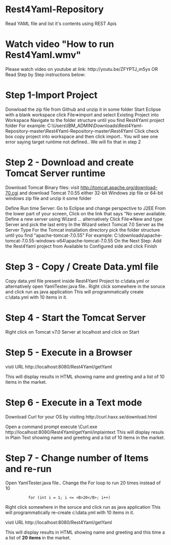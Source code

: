 Rest4Yaml-Repository
====================

Read YAML file and list it's contents using REST Apis

<H1> Watch video "How to run Rest4Yaml.wmv" </H1>
Please watch video on youtube at link:  http://youtu.be/ZFYPTJ_m5ys
OR Read Step by Step instructions below:

<H1> Step 1-Import Project </H1>
Donwload the zip file from Github and unzip it in some folder
Start Eclipse with a blank workspace
click File=>import and select Existing Project into Workspace
Navigate to the folder structure until you find Rest4Yaml project folder
For example:  C:\Users\IBM_ADMIN\Downloads\Rest4Yaml-Repository-master\Rest4Yaml-Repository-master\Rest4Yaml
Click check box copy project into workspace 
and then click import..  You will see one error saying target runtime not defined.. We will fix that in step 2


<H1> Step 2 - Download and create Tomcat Server runtime  </H1>

Download Tomcat Binary files:
visit  http://tomcat.apache.org/download-70.cgi and download Tomcat 7.0.55 either 32-bit Windows zip file 
or 64-bit windows zip file and unzip it some folder

Define Run time Server:
Go to Eclipse and change perspective to J2EE
From the lower part of your screen, Click on the link that says "No sever available. Define a new server using Wizard ...
alternatively Click File=>New and type Server and pick the last entry
In the Wizard select Tomcat 7.0 Server as the Server Type
For the Tomcat installation directory pick the folder structure until you find  "apache-tomcat-7.0.55"
For example: C:\downloads\apache-tomcat-7.0.55-windows-x64\apache-tomcat-7.0.55
On the Next Step:  Add the Rest4Yaml project from Available to Configured side
and click Finish

<H1> Step 3 - Copy / Create Data.yml file  </H1>
Copy data.yml file present inside Rest4Yaml Project to c:\data.yml
or alternatively open YamlTester.java file.. Right click somewhere in the soruce and click run as java application 
This will programmatically create c:\data.yml with 10 items in it.

<H1> Step 4 - Start the Tomcat Server</H1>
Right click on Tomcat v7.0 Server at localhost and click on Start

<H1> Step 5 - Execute in a Browser</H1>
visti URL http://localhost:8080/Rest4Yaml/getYaml

This will display results in HTML showing name and greeting and a list of 10 items in the market.

<H1> Step 6 - Execute in a Text mode <optional>  </H1>
Download Curl for your OS by visiting http://curl.haxx.se/download.html

Open a command prompt
execute  <download location>\Curl.exe  http://localhost:8080/Rest4Yaml/getYaml/inplaintext
This will display resuls in Plain Text showing name and greeting and a list of 10 items in the market.

<H1> Step 7 - Change number of Items and re-run  <optional>  </H1>
Open YamlTester.java file.. 
Change the For loop to run 20 times instead of 10

              for (int i = 1; i <= <B>20</B>; i++)

Right click somewhere in the soruce and click run as java application 
This will programmatically re-create c:\data.yml with 10 items in it.

visti URL http://localhost:8080/Rest4Yaml/getYaml

This will display results in HTML showing name and greeting 
and this time a a list of <B> 20 items </B> in the market.

